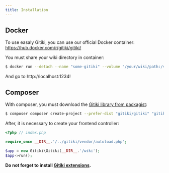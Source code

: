 ```yaml
---
title: Installation
---
```


## Docker

To use easaly Gitiki, you can use our official Docker container: https://hub.docker.com/r/gitiki/gitiki/

You must share your wiki directory in container:

```bash
$ docker run --detach --name "some-gitiki" --volume "/your/wiki/path:/srv/wiki" --publish "1234:80" gitiki/gitiki
```

And go to http://localhost:1234!

## Composer

With composer, you must download the [Gitiki library from packagist][packagist]:

```bash
$ composer composer create-project --prefer-dist "gitiki/gitiki" "gitiki" "1.0.x-dev"
```

After, it is necessary to create your frontend controller:

```php
<?php // index.php

require_once __DIR__.'/../gitiki/vendor/autoload.php';

$app = new Gitiki\Gitiki(__DIR__.'/wiki');
$app->run();
```

**Do not forget to install [Gitiki extensions][extensions].**


[packagist]: https://packagist.org/packages/gitiki/gitiki
[extensions]: /extension/index.md
